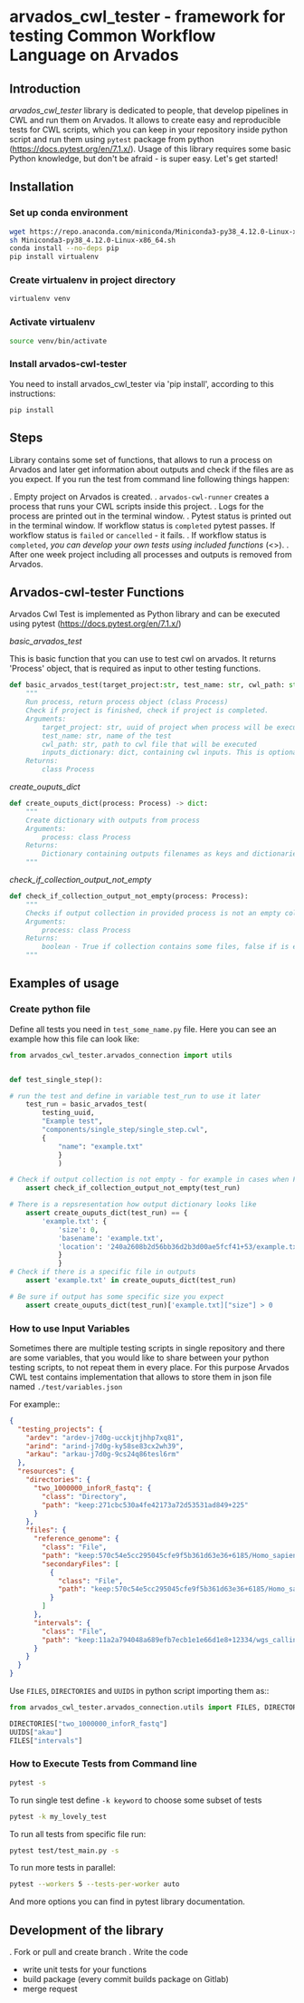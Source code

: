 # arvados_cwl_tester - framework for testing Common Workflow Language on Arvados

## Introduction

*arvados_cwl_tester* library is dedicated to people, that develop pipelines in CWL and run them on Arvados. It allows to create easy and reproducible tests for CWL scripts, which you can keep in your repository inside python script and run them using `pytest` package from python (https://docs.pytest.org/en/7.1.x/). Usage of this library requires some basic Python knowledge, but don't be afraid - is super easy. Let's get started!

## Installation

### Set up conda environment

```bash
wget https://repo.anaconda.com/miniconda/Miniconda3-py38_4.12.0-Linux-x86_64.sh
sh Miniconda3-py38_4.12.0-Linux-x86_64.sh
conda install --no-deps pip
pip install virtualenv
```

### Create virtualenv in project directory

```bash
virtualenv venv
```

### Activate virtualenv

``` bash
source venv/bin/activate
```

### Install arvados-cwl-tester

You need to install arvados_cwl_tester via  'pip install', according to this instructions:

```
pip install
```

## Steps

Library contains some set of functions, that allows to run a process on Arvados and later get information about outputs and check if the files are as you expect.
If you run the test from command line following things happen:

. Empty project on Arvados is created.
. `arvados-cwl-runner` creates a process that runs your CWL scripts inside this project.
. Logs for the process are printed out in the terminal window.
. Pytest status is printed out in the terminal window. If workflow status is `completed` pytest passes. If workflow status is `failed` or `cancelled` - it fails.
. If workflow status is `completed`, *you can develop your own tests using included functions* (<<Arvados-cwl-tester Functions>>).
. After one week project including all processes and outputs is removed from Arvados. 


## Arvados-cwl-tester Functions

Arvados Cwl Test is implemented as Python library and can be executed using pytest (https://docs.pytest.org/en/7.1.x/)

*basic_arvados_test*

This is basic function that you can use to test cwl on arvados. It returns 'Process' object, that is required as input to other testing functions. 

```python
def basic_arvados_test(target_project:str, test_name: str, cwl_path: str, inputs_dictionary: dict=None) -> Process:
    """
    Run process, return process object (class Process)
    Check if project is finished, check if project is completed.
    Arguments:
        target_project: str, uuid of project when process will be executed. Example: arkau-ecds9343fdscdsdcd
        test_name: str, name of the test
        cwl_path: str, path to cwl file that will be executed
        inputs_dictionary: dict, containing cwl inputs. This is optional, because sometimes cwl doesn't require input.
    Returns:
        class Process
```

*create_ouputs_dict*

```python
def create_ouputs_dict(process: Process) -> dict:
    """
    Create dictionary with outputs from process
    Arguments:
        process: class Process
    Returns:
        Dictionary containing outputs filenames as keys and dictionaries as values, with following fields: 'size', 'basename' and 'location'' 
    """
```

*check_if_collection_output_not_empty*

```python
def check_if_collection_output_not_empty(process: Process):
    """
    Checks if output collection in provided process is not an empty collection
    Arguments:
        process: class Process
    Returns:
        boolean - True if collection contains some files, false if is empty
    """
```

## Examples of usage

### Create python file

Define all tests you need in `test_some_name.py` file. Here you can see an example how this file can look like:

```python
from arvados_cwl_tester.arvados_connection import utils


def test_single_step():

# run the test and define in variable test_run to use it later
    test_run = basic_arvados_test(
        testing_uuid,
        "Example test",
        "components/single_step/single_step.cwl",
        {
            "name": "example.txt"
            }
            )

# Check if output collection is not empty - for example in cases when File[] or Directory[] is the output
    assert check_if_collection_output_not_empty(test_run)

# There is a repsresentation how output dictionary looks like
    assert create_ouputs_dict(test_run) == {
        'example.txt': {
            'size': 0,
            'basename': 'example.txt',
            'location': '240a2608b2d56bb36d2b3d00ae5fcf41+53/example.txt'
            }
            }
# Check if there is a specific file in outputs
    assert 'example.txt' in create_ouputs_dict(test_run)

# Be sure if output has some specific size you expect
    assert create_ouputs_dict(test_run)['example.txt]["size"] > 0

```

### How to use Input Variables

Sometimes there are multiple testing scripts in single repository and there are some variables, that you would like to share between your python testing scripts, to not repeat them in every place. For this purpose Arvados CWL test contains implementation that allows to store them in json file named `./test/variables.json`

For example::
```json
{
  "testing_projects": {
    "ardev": "ardev-j7d0g-ucckjtjhhp7xq81",
    "arind": "arind-j7d0g-ky58se83cx2wh39",
    "arkau": "arkau-j7d0g-9cs24q86tesl6rm"
  },
  "resources": {
    "directories": {
      "two_1000000_inforR_fastq": {
        "class": "Directory",
        "path": "keep:271cbc530a4fe42173a72d53531ad849+225"
      }
    },
    "files": {
      "reference_genome": {
        "class": "File",
        "path": "keep:570c54e5cc295045cfe9f5b361d63e36+6185/Homo_sapiens_assembly38.fasta",
        "secondaryFiles": [
          {
            "class": "File",
            "path": "keep:570c54e5cc295045cfe9f5b361d63e36+6185/Homo_sapiens_assembly38.fasta.fai"
          }
        ]
      },
      "intervals": {
        "class": "File",
        "path": "keep:11a2a794048a689efb7ecb1e1e66d1e8+12334/wgs_calling_regions.hg38.bed"
      }
    }
  }
}
```

Use `FILES`, `DIRECTORIES` and `UUIDS` in python script importing them as::

```python
from arvados_cwl_tester.arvados_connection.utils import FILES, DIRECTORIES, UUIDS

DIRECTORIES["two_1000000_inforR_fastq"]
UUIDS["akau"]
FILES["intervals"]

```

### How to Execute Tests from Command line

```bash
pytest -s
```

To run single test define `-k keyword` to choose some subset of tests

```bash
pytest -k my_lovely_test
```

To run all tests from specific file run:

```bash
pytest test/test_main.py -s
```

To run more tests in parallel: 

```bash
pytest --workers 5 --tests-per-worker auto
```

And more options you can find in pytest library documentation.

## Development of the library

. Fork or pull and create branch
. Write the code
- write unit tests for your functions
- build package (every commit builds package on Gitlab)
- merge request
